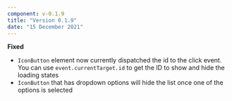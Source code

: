 ```yaml
---
component: v-0.1.9
title: "Version 0.1.9"
date: "15 December 2021"
---
```


**Fixed**

- `IconButton` element now currently dispatched the id to the click event. You can use `event.currentTarget.id` to get the ID to show and hide the loading states
- `IconButton` that has dropdown options will hide the list once one of the options is selected
